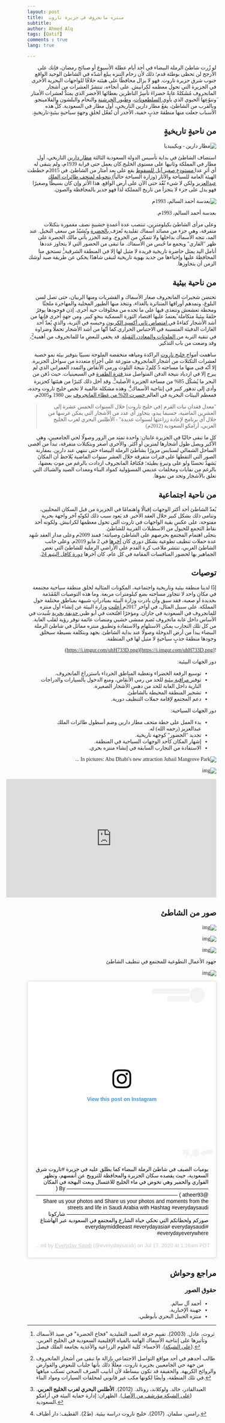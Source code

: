 ```yaml
---
layout: post
title:  منتزه مانجروف في جزيرة تاروت
subtitle: 
author: Ahmed Alq
tags: [Qatif]
comments : true
lang: true

---
```


<div dir="rtl" style="font-family: 'Amiri', serif;" markdown="1">


لو زُرت شاطئ الرملة البيضاء في أحد أيام عطلة الأسبوع أو صبائح رمضان، فإنك على الأرجح لن تحظى بوطئة قدم؛ ذلك لأن زحام التنزه يبلغ أشدّه في الشاطئ الوحيد الواقع جنوب شرق جزيرة تاروت. فهو لا يزال محافظًا على هيئته خلافًا للواجهات البحرية الأخرى في الجزيرة التي تحول معظمه لكرانيش. على أنحاءه، تنتشرُ العشرات من أشجار المانجروف مُشَكلةً غابةً خضراءَ تأسِرُ الناظرين بغطائها الأخضر الذي يمتدُّ لعشرات الأمتار َوتنوُعِها الحيوي الذي يأوي[ السلطعونات](https://ar.wikipedia.org/wiki/سرطان_أزرق_سابح)، و[طيور الخرشنة](https://ar.wikipedia.org/wiki/خرشناوات) والنحام والبلشون والفلامينجو. وبالقرب من الشاطئ، يقعُ مطار دارين التاريخي، أول مطار في السعودية. كلُّ هذه الأسباب جعلت منها منطقةَ جذبٍ خفية، الأجدر أن تُفعّل لخلقِ وجهةٍ سياحيةٍ بيئيةٍ-تاريخيةٍ.

## من ناحيةٍ تاريخيةٍ

![مطار دارين - ويكيبيديا](https://upload.wikimedia.org/wikipedia/commons/thumb/b/b4/%D8%AE%D9%84%D9%81_%D9%85%D8%B7%D8%A7%D8%B1_%D8%AF%D8%A7%D8%B1%D9%8A%D9%862.jpg/300px-%D8%AE%D9%84%D9%81_%D9%85%D8%B7%D8%A7%D8%B1_%D8%AF%D8%A7%D8%B1%D9%8A%D9%862.jpg)

استضاف الشاطئ في بداية تأسيس الدولة السعودية الثالثة [مطار دارين](https://ar.wikipedia.org/wiki/مطار_دارين) التاريخي، أول مطار في المملكة وثانيها على مستوى الخليج.كان يعمل حتى قرابة 1939م، ولم يتبقى له أي أثرٍ عدا[ مستودع صغير آيل للسقوط](http://www.alyaum.com/article/4039296) يقع على بعد أمتار من الشاطئ. في 2015م خططت الهيئة العامة للسياحة والآثار (وزارة السياحة حالياً)[ بتحويله لمتحف طائرات الملك عبدالعزيز](https://www.alyaum.com/articles/979638/المملكة-اليوم/-جولة-مسؤولي-هيئة-السياحة-في-الموقع) ولكن لا شيء نُفّذ حتى الآن على أرض الواقع. هذا الأثر وإن كان بسيطًا وصغيرًا فهو يدل على جزء لا يتجزأ من تاريخ المملكة لذا فهو جدير بالمحافظة والصون.

![بعدسة أحمد السالم، 1993م](https://upload.wikimedia.org/wikipedia/commons/6/6a/Ahmed_Al_Salem_1993_6.jpg)

بعدسة أحمد السالم، 1993م.



وعلى مرأى الشاطئ بكيلومترين، تنتصب عدة أعمدةٍ خشبيةٍ نصف مغمورة بتكتلات متفرقة، وهي جزء من مصائد أسماك تقليدية تُعرَف[ بالحضرة](https://www.spa.gov.sa/2037706) وتُشيّدُ من سعفِ النخيل. عند المد، تتجه الأسماك بداخلها ولا تتمكن من الخروج. وعند الجزر يأتي مالك الحضرة على ظهر "القاري" ويجمع ما حُبس من الأسماك. ما تبقى من الحضور التي لا يتجاوز عددها أنامل اليد يمثل حاضرة تاريخية فريدة لا مثيل لها إلا في المنطقة الشرقية[^4] تستحق منا المحافظةَ عليها وإحياءها من جديد بهوية تاريخية لتبقى شاهدًا يحكي عن طريقة صيد أوشك الزمن أن يتجاوزها.



## من ناحية بيئية

تحتضن شجيرات المانجروف صغار الأسماك و القشريات ومنها الربيان، حتى تصل لسن البلوغ، وتمدهم أوراقها المتناثرة بالغذاء، وتتخذ منها الطيور المحلية والمهاجرة ملجئًا ومحطة تعشعش وتتغذى فيها على ما تجده من مخلوقات حية أخرى. إذن فوجودها يوفرُ حلقةً بيئيةً متكاملة ًيعتمدُ عليها اقتصاد الثورة السمكية بنحوٍ كبير. ومن جهةٍ أخرى فإنها من أشد الأشجار كفاءةً في[ امتصاص ثاني أكسيد الكربون](https://www.sciencedaily.com/releases/2011/04/110404173247.htm) وحبسه في التربة، والذي يُعدّ أحد الغازات الدفيئة المتسببة في الاحتباس الحراري.كما أنّها من أشد الأشجار تحملًا وضراوة في تنقية التربة من[ الملوثات والمعادن الثقيلة](https://www.scidev.net/global/water/news/mangroves-can-trap-toxic-heavy-metals-says-study.html?__cf_chl_jschl_tk__=002a5a188ef72e9deeb37520a84a7af281605e1e-1594663657-0-AUghZE-llaKozldOVI_j5k66m2KCMKchIV3_y1pdGjE5VUGAv02v-TB-Ejxy0Se5asKPaT8aQuJTMKnFBwD9xbJBXwyggg8Xrxt0Hs16EEUNH7nUgXRZ_fJw-pvzf7WMS6i2c2NOkAHhXPr9Xtf1Ho5YIW4hVgo1x7_Sw_RD_tEtnTMSIQJJEXBN7F8USWIR5RnHBAGpW6Oc-NIkKYSQawEZjCPMrNS6gfyQG1ybCBUxds-f9Cy6fMrTD_aFqYtm6wqKSsroOD5_jYFhDHt55BZIx9BVfMlLVxEVa8JiBjFMdCA_JXBnGAoSBXBn7pI3gHU22Xnr-h0GnM7vsgi1qtDRX_CndLjY95SOEqO7q_q9nWMMBALWnJWdi_kk5gd_gg). قد يخفى للبعضِ ما للمانجروف من أهمية[^1]، وقد وضعت من باب التذكير.

ساهمت أمواج[ خليج تاروت](https://ar.wikipedia.org/wiki/خليج_تاروت) الراكدة ومياهه منخفضة الملوحة نسبيًا بتوفير بيئة نمو خصبة لعشرات التكتلات من أشجار المانجروف متوزعة على أجزاءٍ متعددة من سواحل الجزيرة. إلا أنّه فنى منها ما مساحته 5 كلم2 نتيجةَ التلوث ورمي الأنقاض والتمدد العمراني الذي لم يبرح إلا في ازدياد نتيجة الدفن المتواصل منذ[ فترة الطفرة](https://ar.wikipedia.org/wiki/مرحلة_الطفرة) في السبعينيات. حيث دُفن من البحر ما يُشكّل 85% من مساحة الجزيرة الأصلية[^2]. وقد أخل ذلك كثيرًا من هيئتها كجزيرة وأدى إلى تدهور كبير في إنتاجية الأسماك[^3]. وهذه مشكلة عالمية لا تخص خليج تاروت وحده، فمعظم البيئات البحرية في العالم[ خسرت 20% من غطاء المانجروف](http://www.fao.org/newsroom/en/news/2008/1000776/index.html) بين 1980 و2005م.

> "معدل فقدان نبات القرم [في خليج تاروت] خلال السنوات الخمس عشرة إلى العشرين الماضية، حسبما يبدو، يتجاوز أي عدد من الأشجار التي يمكن غرسها من خلال أي برنامج لإعادة زراعتها لسنوات عديدة" - الأطلس البحري لغرب الخليج العربي، أرامكو السعودية (2012م) 



كل ما تبقى حاليًا في الجزيرة غابتان: واحدة تمتد من الزور وصولًا لحي الجامعيين، وهي الأكبر ويصل طول أشجارها لمترين أو أكثر. والأخرى أصغر وبتكتلات متفرقة، تبدأ من أقصى الساحل الشمالي لسنابس مرورًا بشاطئ الرملة البيضاء حتى تنتهي عند دارين. بمقارنة الصور التي التقطها على فترات متفرقة خلال العشر سنوات الماضية يُلاحظ أن المكانَ يَشهدُ تحسنًا ولو على وتيرةٍ بطيئة؛ فكثافةُ المانجروف ازدادت بالرغم من موتِ بعضها، بالرغم من نفايات ومخلفات عديمي المسؤولية كمواد البناء ومعدات الصيد والشباك التي تعلق بالأشجار وتحد من نموها.

## من ناحية اجتماعية

يُعدّ الشاطئ أحد أكثر الوجهات إقبالًا واهتمامًا في الجزيرة من قبل السكان المحليين، وتنامى ذلك بشكل كبير خلال العقد الأخير. قد يَعود سبب ذلك لكونّهِ آخر واجهة بحرية مفتوحة، على عكسِ بقية الواجهات في تاروت التي تحول معظمها لكرانيش. ولكونه أحد نقاط التجمع للخيول من الاسطبلات القريبة للشاطئ.  
يتجلى اهتمام المجتمع بحرصهم على الشاطئ وصيانته؛ فمنذ 2009م وعلى مدار العقد شَهِد عدة حملات تنظيف تطوعية بشكل دوري كان [آخرها](http://alqhat.com/beta/archives/153768) في 2 مايو 2019م. 
وعلى جانب الشاطئ الغربي، تنتشر ملاعب كرة القدم على الأراضي الرملية للشاطئ التي تغص الجماهير بها لحضور المنافسات المقامة في كل عام، كان آخرها [دورة كافل اليتيم 24](https://juhaina.in/?act=artc&id=55645). 

##  توصيات

إذًا لدينا منطقة بيئية وتاريخية واجتماعية، المكونات المثالية لخلق منطقة سياحية مجتمعة في مكان واحد لا تتجاوز مساحته بضع كيلومترات مربعة. وما هذه التوصيات المُقَدَمة بجديدة أو صعبة، فقد سبق وأن بادرت وزارة البيئة بمبادراتٍ شبيهة بمناطق مختلفة حول المملكة. على سبيل المثال، في أواخر 2017م[ أعلنت](https://www.spa.gov.sa/1695412) وزارة البيئة عن إنشاء أول منتزه للمانجروف في السعودية في جازان. ومؤخرًا افتُتحت في أبو ظبي[ حديقة بحرية](https://park.jubailisland.ae/arabic) شُيدت في الأساس داخل غابة مانجروف تَضم ممشى خشبي ومنصات عائمة توفر رؤية لقلب الغابة. من كل تلك التجارب يمكن الاستلهام والاستفادة وتطبيق منتزه مماثل في شاطئ الرملة البيضاء يبدأ من أرض الدوخلة وصولًا عند بداية الشاطئ. بجهد وبتكلفة بسيطة سيخلق وجودها منطقةَ جذبٍ سياحيةٍ لا مثيل لها في المنطقة. 

![https://i.imgur.com/uhH733D.png](https://i.imgur.com/uhH733D.png)

دور الجهات البيئية:

- توسيع الرقعة الخضراء وتغطية المناطق الجرداء باستزراع المانجروف.
- توفير[ مراقبة بيئية](https://aawsat.com/home/article/1375256/السعودية-تتجه-لإطلاق-«شرطة-بيئية»-والعقوبات-تصل-للغرامة-والسجن?utm_source=dlvr.it&utm_medium=twitter) للحد من رمي الأنقاض، ومنع الدخول بالسيارات والدراجات النارية داخل الغابة للحد من دهس الأشجار الصغيرة.
- تشجير المنطقة المحيطة بالشاطئ.
- دعم المجتمع لإقامة حملات التنظيف دورية.

دور الجهات السياحية:

- بدء العمل على خطة متحف مطار دارين وضم أسطول طائرات الملك عبدالعزيز (رحمه الله) له.
- تجديد "الحضور" كوجهة تاريخية.
- إشهار المكان كأحد الوجهات السياحية في المنطقة.
- الاستفادة من التجارب السابقة في إنشاء منتزه بحري.

![In pictures: Abu Dhabi's new attraction Jubail Mangrove Park ...](https://www.arabianbusiness.com/public/images/2020/02/20/Jubail-Mangrove-Park_Abu-Dhabi-5.jpg)



![img](https://assets.website-files.com/5e294486927059de5642492f/5e297594dda3ba86741b86d1_Intro.jpg) 



<iframe width="560" height="315" src="https://www.youtube.com/embed/YDNAV16FZGk" frameborder="0" allow="accelerometer; autoplay; encrypted-media; gyroscope; picture-in-picture" allowfullscreen></iframe>

## صور من الشاطئ



![img](https://juhaina.in/media/lib/pics/1526661710.jpg)

![img](https://juhaina.in/media/lib/pics/1526661716.jpg)

![img](https://juhaina.in/media/lib/pics/1526661703.jpg)

جهود الأعمال التطوعية للمجتمع في تنظيف الشاطئ

![img](https://www.juhaina.in/media/lib/pics/1556847563.jpg)

<blockquote class="instagram-media" data-instgrm-captioned data-instgrm-permalink="https://www.instagram.com/p/CCvHSvipRyA/?utm_source=ig_embed&amp;utm_campaign=loading" data-instgrm-version="12" style=" background:#FFF; border:0; border-radius:3px; box-shadow:0 0 1px 0 rgba(0,0,0,0.5),0 1px 10px 0 rgba(0,0,0,0.15); margin: 1px; max-width:540px; min-width:326px; padding:0; width:99.375%; width:-webkit-calc(100% - 2px); width:calc(100% - 2px);"><div style="padding:16px;"> <a href="https://www.instagram.com/p/CCvHSvipRyA/?utm_source=ig_embed&amp;utm_campaign=loading" style=" background:#FFFFFF; line-height:0; padding:0 0; text-align:center; text-decoration:none; width:100%;" target="_blank"> <div style=" display: flex; flex-direction: row; align-items: center;"> <div style="background-color: #F4F4F4; border-radius: 50%; flex-grow: 0; height: 40px; margin-right: 14px; width: 40px;"></div> <div style="display: flex; flex-direction: column; flex-grow: 1; justify-content: center;"> <div style=" background-color: #F4F4F4; border-radius: 4px; flex-grow: 0; height: 14px; margin-bottom: 6px; width: 100px;"></div> <div style=" background-color: #F4F4F4; border-radius: 4px; flex-grow: 0; height: 14px; width: 60px;"></div></div></div><div style="padding: 19% 0;"></div> <div style="display:block; height:50px; margin:0 auto 12px; width:50px;"><svg width="50px" height="50px" viewBox="0 0 60 60" version="1.1" xmlns="https://www.w3.org/2000/svg" xmlns:xlink="https://www.w3.org/1999/xlink"><g stroke="none" stroke-width="1" fill="none" fill-rule="evenodd"><g transform="translate(-511.000000, -20.000000)" fill="#000000"><g><path d="M556.869,30.41 C554.814,30.41 553.148,32.076 553.148,34.131 C553.148,36.186 554.814,37.852 556.869,37.852 C558.924,37.852 560.59,36.186 560.59,34.131 C560.59,32.076 558.924,30.41 556.869,30.41 M541,60.657 C535.114,60.657 530.342,55.887 530.342,50 C530.342,44.114 535.114,39.342 541,39.342 C546.887,39.342 551.658,44.114 551.658,50 C551.658,55.887 546.887,60.657 541,60.657 M541,33.886 C532.1,33.886 524.886,41.1 524.886,50 C524.886,58.899 532.1,66.113 541,66.113 C549.9,66.113 557.115,58.899 557.115,50 C557.115,41.1 549.9,33.886 541,33.886 M565.378,62.101 C565.244,65.022 564.756,66.606 564.346,67.663 C563.803,69.06 563.154,70.057 562.106,71.106 C561.058,72.155 560.06,72.803 558.662,73.347 C557.607,73.757 556.021,74.244 553.102,74.378 C549.944,74.521 548.997,74.552 541,74.552 C533.003,74.552 532.056,74.521 528.898,74.378 C525.979,74.244 524.393,73.757 523.338,73.347 C521.94,72.803 520.942,72.155 519.894,71.106 C518.846,70.057 518.197,69.06 517.654,67.663 C517.244,66.606 516.755,65.022 516.623,62.101 C516.479,58.943 516.448,57.996 516.448,50 C516.448,42.003 516.479,41.056 516.623,37.899 C516.755,34.978 517.244,33.391 517.654,32.338 C518.197,30.938 518.846,29.942 519.894,28.894 C520.942,27.846 521.94,27.196 523.338,26.654 C524.393,26.244 525.979,25.756 528.898,25.623 C532.057,25.479 533.004,25.448 541,25.448 C548.997,25.448 549.943,25.479 553.102,25.623 C556.021,25.756 557.607,26.244 558.662,26.654 C560.06,27.196 561.058,27.846 562.106,28.894 C563.154,29.942 563.803,30.938 564.346,32.338 C564.756,33.391 565.244,34.978 565.378,37.899 C565.522,41.056 565.552,42.003 565.552,50 C565.552,57.996 565.522,58.943 565.378,62.101 M570.82,37.631 C570.674,34.438 570.167,32.258 569.425,30.349 C568.659,28.377 567.633,26.702 565.965,25.035 C564.297,23.368 562.623,22.342 560.652,21.575 C558.743,20.834 556.562,20.326 553.369,20.18 C550.169,20.033 549.148,20 541,20 C532.853,20 531.831,20.033 528.631,20.18 C525.438,20.326 523.257,20.834 521.349,21.575 C519.376,22.342 517.703,23.368 516.035,25.035 C514.368,26.702 513.342,28.377 512.574,30.349 C511.834,32.258 511.326,34.438 511.181,37.631 C511.035,40.831 511,41.851 511,50 C511,58.147 511.035,59.17 511.181,62.369 C511.326,65.562 511.834,67.743 512.574,69.651 C513.342,71.625 514.368,73.296 516.035,74.965 C517.703,76.634 519.376,77.658 521.349,78.425 C523.257,79.167 525.438,79.673 528.631,79.82 C531.831,79.965 532.853,80.001 541,80.001 C549.148,80.001 550.169,79.965 553.369,79.82 C556.562,79.673 558.743,79.167 560.652,78.425 C562.623,77.658 564.297,76.634 565.965,74.965 C567.633,73.296 568.659,71.625 569.425,69.651 C570.167,67.743 570.674,65.562 570.82,62.369 C570.966,59.17 571,58.147 571,50 C571,41.851 570.966,40.831 570.82,37.631"></path></g></g></g></svg></div><div style="padding-top: 8px;"> <div style=" color:#3897f0; font-family:Arial,sans-serif; font-size:14px; font-style:normal; font-weight:550; line-height:18px;"> View this post on Instagram</div></div><div style="padding: 12.5% 0;"></div> <div style="display: flex; flex-direction: row; margin-bottom: 14px; align-items: center;"><div> <div style="background-color: #F4F4F4; border-radius: 50%; height: 12.5px; width: 12.5px; transform: translateX(0px) translateY(7px);"></div> <div style="background-color: #F4F4F4; height: 12.5px; transform: rotate(-45deg) translateX(3px) translateY(1px); width: 12.5px; flex-grow: 0; margin-right: 14px; margin-left: 2px;"></div> <div style="background-color: #F4F4F4; border-radius: 50%; height: 12.5px; width: 12.5px; transform: translateX(9px) translateY(-18px);"></div></div><div style="margin-left: 8px;"> <div style=" background-color: #F4F4F4; border-radius: 50%; flex-grow: 0; height: 20px; width: 20px;"></div> <div style=" width: 0; height: 0; border-top: 2px solid transparent; border-left: 6px solid #f4f4f4; border-bottom: 2px solid transparent; transform: translateX(16px) translateY(-4px) rotate(30deg)"></div></div><div style="margin-left: auto;"> <div style=" width: 0px; border-top: 8px solid #F4F4F4; border-right: 8px solid transparent; transform: translateY(16px);"></div> <div style=" background-color: #F4F4F4; flex-grow: 0; height: 12px; width: 16px; transform: translateY(-4px);"></div> <div style=" width: 0; height: 0; border-top: 8px solid #F4F4F4; border-left: 8px solid transparent; transform: translateY(-4px) translateX(8px);"></div></div></div></a> <p style=" margin:8px 0 0 0; padding:0 4px;"> <a href="https://www.instagram.com/p/CCvHSvipRyA/?utm_source=ig_embed&amp;utm_campaign=loading" style=" color:#000; font-family:Arial,sans-serif; font-size:14px; font-style:normal; font-weight:normal; line-height:17px; text-decoration:none; word-wrap:break-word;" target="_blank">يوميات الصيف في شاطئ الرملة البيضاء كما يطلق عليه في جزيرة #تاروت شرق السعودية، حيث يقصده سكان الجزيرة والمحافظة للترويح عن أنفسهم، وتظهر القواري والحمير وهي تخوض في ماء الخليج للاغتسال وبعث البهجة في المكان ——————————————————————————— By (‏ ‏ ‏@atheer93 ) ——————————————————————————— Share us your photos and Share us your photos and moments from the streets and life in Saudi Arabia with Hashtag #everydaysaudi ——————————————————————————— ‏‎شاركونا صوركم ولحظاتكم التي تحكي حياة الشارع والمجتمع في السعودية عبر الهاشتاغ #everydaysaudi  ‏#everydaymiddleeast #everydayasia #everydayeverywhere</a></p> <p style=" color:#c9c8cd; font-family:Arial,sans-serif; font-size:14px; line-height:17px; margin-bottom:0; margin-top:8px; overflow:hidden; padding:8px 0 7px; text-align:center; text-overflow:ellipsis; white-space:nowrap;">A post shared by <a href="https://www.instagram.com/everydaysaudi/?utm_source=ig_embed&amp;utm_campaign=loading" style=" color:#c9c8cd; font-family:Arial,sans-serif; font-size:14px; font-style:normal; font-weight:normal; line-height:17px;" target="_blank"> Everyday Saudi</a> (@everydaysaudi) on <time style=" font-family:Arial,sans-serif; font-size:14px; line-height:17px;" datetime="2020-07-17T08:16:17+00:00">Jul 17, 2020 at 1:16am PDT</time></p></div></blockquote>
<script async src="//www.instagram.com/embed.js"></script>

## مراجع وحواش

[^1]: طالب أحدهم في أحد مواقع التواصل الاجتماعي بإزالة ما تبقى من أشجار المانجروف من جهة حي الجامعيين بجزيرة تاروت، معللًا ذلك بأنها جلباب للبعوض والقوارض والروائح الكريهة. والحقيقة قد تكون ببساطة لأن أنابيب الصرف الصحي تسكب مياهها في تلك المنطقة، وأيضًا لكونها مكب غير قانوني لمخلفات السيارات ومواد البناء.

[^2]: العبدالقادر، خالد. ولوكلاند، رونالد.  (2012). **الأطلس البحري لغرب الخليج العربي**. ([على الشبكة مؤرشف من الأصل](https://web.archive.org/web/20170627140402/http://www.saudiaramco.com/ar/home/news-media/publications/books/Atlasmarine.html)). الظهران: إدارة حماية البيئة في أرامكو السعودية.
[^3]: رامس، سلمان. (2017). خليج تاروت دراسة بيئية. (ط2). القطيف: دار أطياف.

[^4]: ثروت، عادل. (2003). تقييم حرفة الصيد التقليدية "فخاخ الحضرة" في صيد الأسماك وتأثيرها على إنتاجية الأسماك الهامة بالمياه الإقليمية السعودية في الخليج العربي. ([على الشبكة](https://www.kfu.edu.sa/ar/Deans/Research/Documents/3017.pdf)). الأحساء: كلية العلوم الزراعية والأغذية بجامعة الملك فيصل.

### حقوق الصور

* أحمد آل سالم.
* جهينة الإخبارية.
* منتزه الجبيل البحري بأبوظبي. 

</div>
